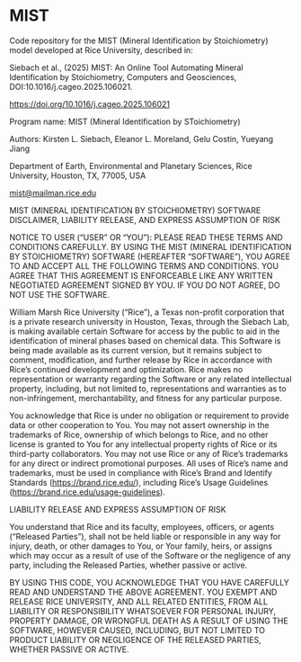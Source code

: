 # MIST
Code repository for the MIST (Mineral Identification by Stoichiometry) model developed at Rice University, described in:

Siebach et al., (2025) MIST: An Online Tool Automating Mineral Identification by Stoichiometry, Computers and Geosciences, DOI:10.1016/j.cageo.2025.106021.

https://doi.org/10.1016/j.cageo.2025.106021

Program name: MIST (Mineral Identification by SToichiometry)

Authors: Kirsten L. Siebach, Eleanor L. Moreland, Gelu Costin, Yueyang Jiang

Department of Earth, Environmental and Planetary Sciences, Rice University, Houston, TX, 77005, USA 

mist@mailman.rice.edu

MIST (MINERAL IDENTIFICATION BY STOICHIOMETRY) SOFTWARE DISCLAIMER, LIABILITY RELEASE, AND EXPRESS ASSUMPTION OF RISK

NOTICE TO USER (“USER” OR “YOU”): PLEASE READ THESE TERMS AND CONDITIONS CAREFULLY. BY USING THE MIST (MINERAL IDENTIFICATION BY STOICHIOMETRY) SOFTWARE (HEREAFTER “SOFTWARE”), YOU AGREE TO AND ACCEPT ALL THE FOLLOWING TERMS AND CONDITIONS. YOU AGREE THAT THIS AGREEMENT IS ENFORCEABLE LIKE ANY WRITTEN NEGOTIATED AGREEMENT SIGNED BY YOU. IF YOU DO NOT AGREE, DO NOT USE THE SOFTWARE.

William Marsh Rice University (“Rice”), a Texas non-profit corporation that is a private research university in Houston, Texas, through the Siebach Lab, is making available certain Software for access by the public to aid in the identification of mineral phases based on chemical data. This Software is being made available as its current version, but it remains subject to comment, modification, and further release by Rice in accordance with Rice’s continued development and optimization. Rice makes no representation or warranty regarding the Software or any related intellectual property, including, but not limited to, representations and warranties as to non-infringement, merchantability, and fitness for any particular purpose.

You acknowledge that Rice is under no obligation or requirement to provide data or other cooperation to You. You may not assert ownership in the trademarks of Rice, ownership of which belongs to Rice, and no other license is granted to You for any intellectual property rights of Rice or its third-party collaborators. You may not use Rice or any of Rice’s trademarks for any direct or indirect promotional purposes. All uses of Rice’s name and trademarks, must be used in compliance with Rice’s Brand and Identify Standards (https://brand.rice.edu/), including Rice’s Usage Guidelines (https://brand.rice.edu/usage-guidelines).


LIABILITY RELEASE AND EXPRESS ASSUMPTION OF RISK

You understand that Rice and its faculty, employees, officers, or agents (“Released Parties”), shall not be held liable or responsible in any way for injury, death, or other damages to You, or Your family, heirs, or assigns which may occur as a result of use of the Software or the negligence of any party, including the Released Parties, whether passive or active.

BY USING THIS CODE, YOU ACKNOWLEDGE THAT YOU HAVE CAREFULLY READ AND UNDERSTAND THE ABOVE AGREEMENT. YOU EXEMPT AND RELEASE RICE UNIVERSITY, AND ALL RELATED ENTITIES, FROM ALL LIABILITY OR RESPONSIBILITY WHATSOEVER FOR PERSONAL INJURY, PROPERTY DAMAGE, OR WRONGFUL DEATH AS A RESULT OF USING THE SOFTWARE, HOWEVER CAUSED, INCLUDING, BUT NOT LIMITED TO PRODUCT LIABILITY OR NEGLIGENCE OF THE RELEASED PARTIES, WHETHER PASSIVE OR ACTIVE.
